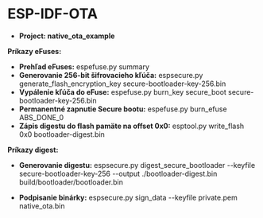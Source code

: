 # ESP-IDF-OTA 
* **Project: native_ota_example**

**Príkazy eFuses:**
* **Prehľad eFuses:** espefuse.py summary
* **Generovanie 256-bit šifrovacieho kľúča:** espsecure.py generate_flash_encryption_key secure-bootloader-key-256.bin
* **Vypálenie kľúča do eFuse:** espefuse.py burn_key secure_boot secure-bootloader-key-256.bin
* **Permanentné zapnutie Secure bootu:** espefuse.py burn_efuse ABS_DONE_0
* **Zápis digestu do flash pamäte na offset 0x0:** esptool.py write_flash 0x0 bootloader-digest.bin

**Príkazy digest:**
* **Generovanie digestu:** espsecure.py digest_secure_bootloader --keyfile secure-bootloader-key-256 --output ./bootloader-digest.bin build/bootloader/bootloader.bin

* **Podpisanie binárky:** espsecure.py sign_data --keyfile private.pem native_ota.bin
